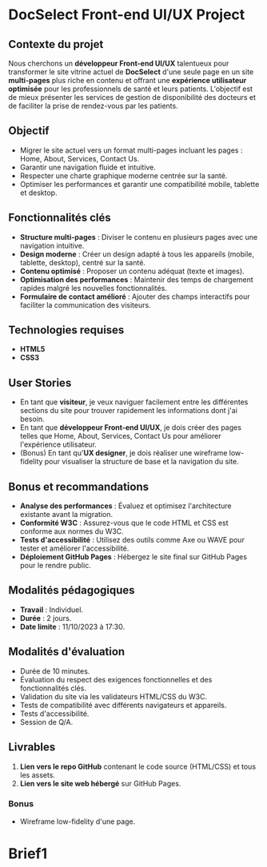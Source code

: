 # DocSelect Front-end UI/UX Project

## Contexte du projet

Nous cherchons un **développeur Front-end UI/UX** talentueux pour transformer le site vitrine actuel de **DocSelect** d'une seule page en un site **multi-pages** plus riche en contenu et offrant une **expérience utilisateur optimisée** pour les professionnels de santé et leurs patients. L'objectif est de mieux présenter les services de gestion de disponibilité des docteurs et de faciliter la prise de rendez-vous par les patients.

## Objectif

- Migrer le site actuel vers un format multi-pages incluant les pages : Home, About, Services, Contact Us.
- Garantir une navigation fluide et intuitive.
- Respecter une charte graphique moderne centrée sur la santé.
- Optimiser les performances et garantir une compatibilité mobile, tablette et desktop.

## Fonctionnalités clés

- **Structure multi-pages** : Diviser le contenu en plusieurs pages avec une navigation intuitive.
- **Design moderne** : Créer un design adapté à tous les appareils (mobile, tablette, desktop), centré sur la santé.
- **Contenu optimisé** : Proposer un contenu adéquat (texte et images).
- **Optimisation des performances** : Maintenir des temps de chargement rapides malgré les nouvelles fonctionnalités.
- **Formulaire de contact amélioré** : Ajouter des champs interactifs pour faciliter la communication des visiteurs.

## Technologies requises

- **HTML5**
- **CSS3**

## User Stories

- En tant que **visiteur**, je veux naviguer facilement entre les différentes sections du site pour trouver rapidement les informations dont j'ai besoin.
- En tant que **développeur Front-end UI/UX**, je dois créer des pages telles que Home, About, Services, Contact Us pour améliorer l'expérience utilisateur.
- (Bonus) En tant qu'**UX designer**, je dois réaliser une wireframe low-fidelity pour visualiser la structure de base et la navigation du site.

## Bonus et recommandations

- **Analyse des performances** : Évaluez et optimisez l'architecture existante avant la migration.
- **Conformité W3C** : Assurez-vous que le code HTML et CSS est conforme aux normes du W3C.
- **Tests d'accessibilité** : Utilisez des outils comme Axe ou WAVE pour tester et améliorer l'accessibilité.
- **Déploiement GitHub Pages** : Hébergez le site final sur GitHub Pages pour le rendre public.

## Modalités pédagogiques

- **Travail** : Individuel.
- **Durée** : 2 jours.
- **Date limite** : 11/10/2023 à 17:30.

## Modalités d'évaluation

- Durée de 10 minutes.
- Évaluation du respect des exigences fonctionnelles et des fonctionnalités clés.
- Validation du site via les validateurs HTML/CSS du W3C.
- Tests de compatibilité avec différents navigateurs et appareils.
- Tests d'accessibilité.
- Session de Q/A.

## Livrables

1. **Lien vers le repo GitHub** contenant le code source (HTML/CSS) et tous les assets.
2. **Lien vers le site web hébergé** sur GitHub Pages.

### Bonus

- Wireframe low-fidelity d'une page.
# Brief1
